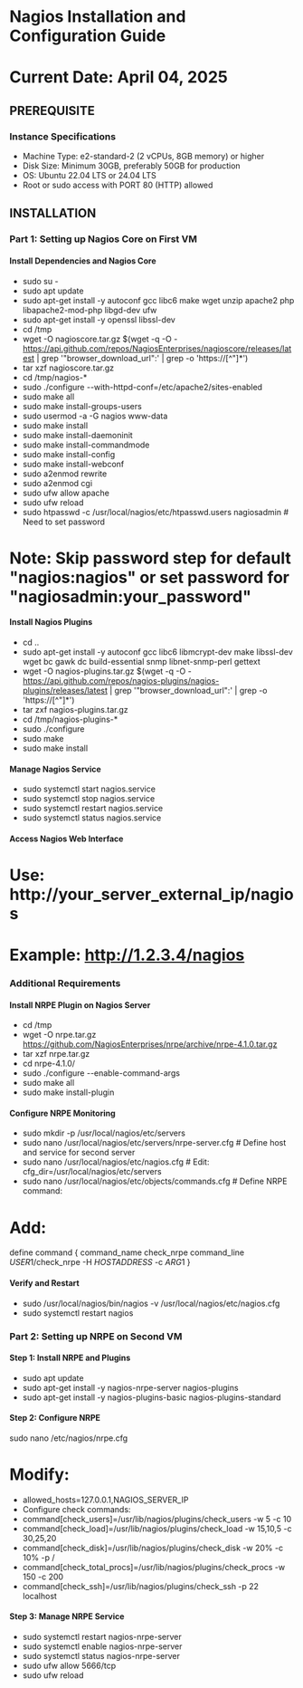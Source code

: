 # Nagios Installation and Configuration Guide
# Current Date: April 04, 2025

## PREREQUISITE
### Instance Specifications
- Machine Type: e2-standard-2 (2 vCPUs, 8GB memory) or higher
- Disk Size: Minimum 30GB, preferably 50GB for production
- OS: Ubuntu 22.04 LTS or 24.04 LTS
- Root or sudo access with PORT 80 (HTTP) allowed

## INSTALLATION

### Part 1: Setting up Nagios Core on First VM
#### Install Dependencies and Nagios Core
- sudo su -
- sudo apt update
- sudo apt-get install -y autoconf gcc libc6 make wget unzip apache2 php libapache2-mod-php libgd-dev ufw
- sudo apt-get install -y openssl libssl-dev
- cd /tmp
- wget -O nagioscore.tar.gz $(wget -q -O - https://api.github.com/repos/NagiosEnterprises/nagioscore/releases/latest | grep '"browser_download_url":' | grep -o 'https://[^"]*')
- tar xzf nagioscore.tar.gz
- cd /tmp/nagios-*
- sudo ./configure --with-httpd-conf=/etc/apache2/sites-enabled
- sudo make all
- sudo make install-groups-users
- sudo usermod -a -G nagios www-data
- sudo make install
- sudo make install-daemoninit
- sudo make install-commandmode
- sudo make install-config
- sudo make install-webconf
- sudo a2enmod rewrite
- sudo a2enmod cgi
- sudo ufw allow apache
- sudo ufw reload
- sudo htpasswd -c /usr/local/nagios/etc/htpasswd.users nagiosadmin # Need to set password

# Note: Skip password step for default "nagios:nagios" or set password for "nagiosadmin:your_password"

#### Install Nagios Plugins
- cd ..
- sudo apt-get install -y autoconf gcc libc6 libmcrypt-dev make libssl-dev wget bc gawk dc build-essential snmp libnet-snmp-perl gettext
- wget -O nagios-plugins.tar.gz $(wget -q -O - https://api.github.com/repos/nagios-plugins/nagios-plugins/releases/latest | grep '"browser_download_url":' | grep -o 'https://[^"]*')
- tar zxf nagios-plugins.tar.gz
- cd /tmp/nagios-plugins-*
- sudo ./configure
- sudo make
- sudo make install

#### Manage Nagios Service
- sudo systemctl start nagios.service
- sudo systemctl stop nagios.service
- sudo systemctl restart nagios.service
- sudo systemctl status nagios.service

#### Access Nagios Web Interface
# Use: http://your_server_external_ip/nagios
# Example: http://1.2.3.4/nagios

### Additional Requirements
#### Install NRPE Plugin on Nagios Server
- cd /tmp
- wget -O nrpe.tar.gz https://github.com/NagiosEnterprises/nrpe/archive/nrpe-4.1.0.tar.gz
- tar xzf nrpe.tar.gz
- cd nrpe-4.1.0/
- sudo ./configure --enable-command-args
- sudo make all
- sudo make install-plugin

#### Configure NRPE Monitoring
- sudo mkdir -p /usr/local/nagios/etc/servers
- sudo nano /usr/local/nagios/etc/servers/nrpe-server.cfg  # Define host and service for second server
- sudo nano /usr/local/nagios/etc/nagios.cfg              # Edit: cfg_dir=/usr/local/nagios/etc/servers
- sudo nano /usr/local/nagios/etc/objects/commands.cfg    # Define NRPE command:
# Add:
 define command {
    command_name check_nrpe
   command_line $USER1$/check_nrpe -H $HOSTADDRESS$ -c $ARG1$
 }

#### Verify and Restart
- sudo /usr/local/nagios/bin/nagios -v /usr/local/nagios/etc/nagios.cfg
- sudo systemctl restart nagios

### Part 2: Setting up NRPE on Second VM
#### Step 1: Install NRPE and Plugins
- sudo apt update
- sudo apt-get install -y nagios-nrpe-server nagios-plugins
- sudo apt-get install -y nagios-plugins-basic nagios-plugins-standard

#### Step 2: Configure NRPE
sudo nano /etc/nagios/nrpe.cfg
# Modify:
- allowed_hosts=127.0.0.1,NAGIOS_SERVER_IP
- Configure check commands:
- command[check_users]=/usr/lib/nagios/plugins/check_users -w 5 -c 10
- command[check_load]=/usr/lib/nagios/plugins/check_load -w 15,10,5 -c 30,25,20
- command[check_disk]=/usr/lib/nagios/plugins/check_disk -w 20% -c 10% -p /
- command[check_total_procs]=/usr/lib/nagios/plugins/check_procs -w 150 -c 200
- command[check_ssh]=/usr/lib/nagios/plugins/check_ssh -p 22 localhost

#### Step 3: Manage NRPE Service
- sudo systemctl restart nagios-nrpe-server
- sudo systemctl enable nagios-nrpe-server
- sudo systemctl status nagios-nrpe-server
- sudo ufw allow 5666/tcp
- sudo ufw reload
